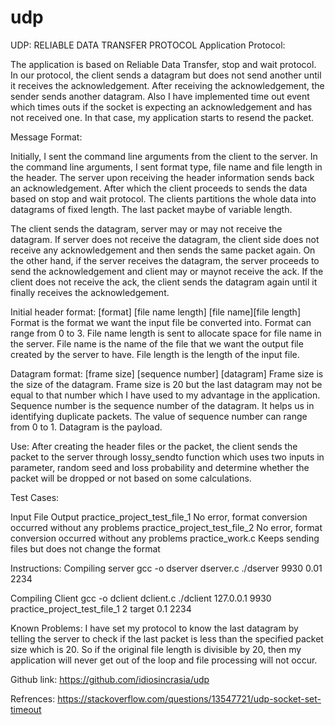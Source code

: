 # udp
UDP: RELIABLE DATA TRANSFER PROTOCOL
Application Protocol:

The application is based on Reliable Data Transfer, stop and wait protocol. In our protocol, the client sends a datagram but does not send another until it receives the acknowledgement. After receiving the acknowledgement, the sender sends another datagram. Also I have implemented time out event which times outs if the socket is expecting an acknowledgement and has not received one. In that case, my application starts to resend the packet. 

Message Format:

Initially, I sent the command line arguments from the client to the server. In the command line arguments, I sent format type, file name and file length in the header. The server upon receiving the header information sends back an acknowledgement. After which the client proceeds to sends the data based on stop and wait protocol. The clients partitions the whole data into datagrams of fixed length. The last packet maybe of variable length. 

The client sends the datagram, server may or may not receive the datagram. If server does not receive the datagram, the client side does not receive any acknowledgement and then sends the same packet again. On the other hand, if the server receives the datagram, the server proceeds to send the acknowledgement and client may or maynot receive the ack. If the client does not receive the ack, the client sends the datagram again until it finally receives the acknowledgement. 

Initial header format:
[format] [file name length] [file name][file length]
Format is the format we want the input file be converted into. Format can range from 0 to 3.
File name length is sent to allocate space for file name in the server. 
File name is the name of the file that we want the output file created by the server to have.
File length is the length of the input file.

Datagram format:
[frame size] [sequence number] [datagram]
Frame size is the size of the datagram. Frame size is 20 but the last datagram may not be equal to that number which I have used to my advantage in the application.
Sequence number is the sequence number of the datagram. It helps us in identifying duplicate packets. The value of sequence number can range from 0 to 1.
Datagram is the payload.

Use:
After creating the header files or the packet, the client sends the packet to the server through lossy_sendto function which uses two inputs in parameter, random seed and loss probability and determine whether the packet will be dropped or not based on some calculations. 

Test Cases:

Input File
Output
practice_project_test_file_1
No error, format conversion occurred without any problems
practice_project_test_file_2
No error, format conversion occurred without any problems
practice_work.c
Keeps sending files but does not change the format

Instructions:
Compiling server
gcc -o dserver dserver.c
 ./dserver 9930 0.01 2234

Compiling Client
 gcc -o dclient dclient.c
 ./dclient 127.0.0.1 9930 practice_project_test_file_1 2 target 0.1 2234

Known Problems:
I have set my protocol to know the last datagram by telling the server to check if the last packet is less than the specified packet size which is 20. So if the original file length is divisible by 20, then my application will never get out of the loop and file processing will not occur.


Github link:
https://github.com/idiosincrasia/udp

Refrences:
https://stackoverflow.com/questions/13547721/udp-socket-set-timeout


 



